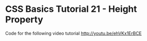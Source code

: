 CSS Basics Tutorial 21 - Height Property
========================================

Code for the following video tutorial http://youtu.be/ehVKx1ErBCE
